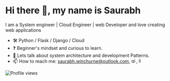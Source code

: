 # Hi there 👋, my name is Saurabh

I am a System engineer | Cloud Engineer | web Developer and love creating web applications

- 🛠️ Python / Flask / Django / Cloud
- ❓ Beginner's mindset and curious to learn.
- 💬 Lets talk about system architecture and development Patterns.
- 📫 How to reach me: saurabh.winchurne@outlook.com,
  [<img src='https://cdn.jsdelivr.net/npm/simple-icons@3.0.1/icons/github.svg' alt='github' height='15'>](https://github.com/saurabhwinchurne), [<img src='https://cdn.jsdelivr.net/npm/simple-icons@3.0.1/icons/linkedin.svg' alt='linkedin' height='15'>](https://www.linkedin.com/in/https://www.linkedin.com/in/saurabh-winchurne-a91008167//)
<!--
[![Top Langs](https://github-readme-stats.vercel.app/api/top-langs/?username=saurabhwinchurne)](https://github.com/anuraghazra/github-readme-stats)

![GitHub Activity Graph](https://activity-graph.herokuapp.com/graph?username=saurabhwinchurne)
-->
![Profile views](https://gpvc.arturio.dev/saurabhwinchurne)


<!---
saurabhwinchurne/saurabhwinchurne is a ✨ special ✨ repository because its `README.md` (this file) appears on your GitHub profile.
You can click the Preview link to take a look at your changes.
--->
